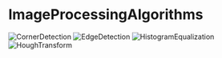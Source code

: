# ImageProcessingAlgorithms
![CornerDetection](https://github.com/ashish-sb/ImageProcessingAlgorithms/assets/15845358/48dcda09-6b17-4c68-86a8-c5930f7196c0)
![EdgeDetection](https://github.com/ashish-sb/ImageProcessingAlgorithms/assets/15845358/6fe69b6e-c1e9-493d-a44f-44d0be345c8c)
![HistogramEqualization](https://github.com/ashish-sb/ImageProcessingAlgorithms/assets/15845358/852f15d6-c243-4519-817f-295824cdf7c8)
![HoughTransform](https://github.com/ashish-sb/ImageProcessingAlgorithms/assets/15845358/489052fe-33ba-4761-826b-b794dc0af5b5)






